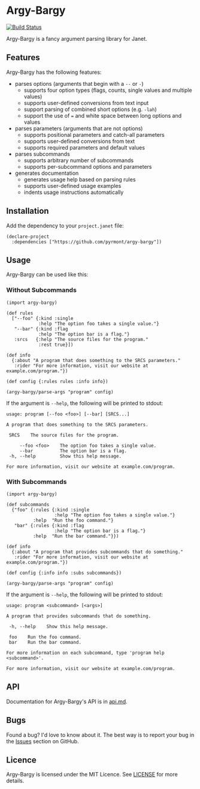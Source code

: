 # Argy-Bargy

[![Build Status](https://github.com/pyrmont/argy-bargy/workflows/build/badge.svg)](https://github.com/pyrmont/argy-bargy/actions?query=workflow%3Abuild)

Argy-Bargy is a fancy argument parsing library for Janet.

## Features

Argy-Bargy has the following features:

- parses options (arguments that begin with a `--` or `-`)
  - supports four option types (flags, counts, single values and
    multiple values)
  - supports user-defined conversions from text input
  - support parsing of combined short options (e.g. `-lah`)
  - support the use of `=` and white space between long options and values
- parses parameters (arguments that are not options)
  - supports positional parameters and catch-all parameters
  - supports user-defined conversions from text
  - supports required parameters and default values
- parses subcommands
  - supports arbitrary number of subcommands
  - supports per-subcommand options and parameters
- generates documentation
  - generates usage help based on parsing rules
  - supports user-defined usage examples
  - indents usage instructions automatically

## Installation

Add the dependency to your `project.janet` file:

```janet
(declare-project
  :dependencies ["https://github.com/pyrmont/argy-bargy"])
```

## Usage

Argy-Bargy can be used like this:

### Without Subcommands

```janet
(import argy-bargy)

(def rules
  ["--foo" {:kind :single
            :help "The option foo takes a single value."}
   "--bar" {:kind :flag
            :help "The option bar is a flag."}
   :srcs   {:help "The source files for the program."
            :rest true}])

(def info
  {:about "A program that does something to the SRCS parameters."
   :rider "For more information, visit our website at example.com/program."})

(def config {:rules rules :info info})

(argy-bargy/parse-args "program" config)
```

If the argument is `--help`, the following will be printed to stdout:

```text
usage: program [--foo <foo>] [--bar] [SRCS...]

A program that does something to the SRCS parameters.

 SRCS    The source files for the program.

     --foo <foo>    The option foo takes a single value.
     --bar          The option bar is a flag.
 -h, --help         Show this help message.

For more information, visit our website at example.com/program.
```

### With Subcommands

```janet
(import argy-bargy)

(def subcommands
  {"foo" {:rules {:kind :single
                  :help "The option foo takes a single value."}
          :help  "Run the foo command."}
   "bar" {:rules {:kind :flag
                  :help "The option bar is a flag."}
          :help  "Run the bar command."}})

(def info
  {:about "A program that provides subcommands that do something."
   :rider "For more information, visit our website at example.com/program."})

(def config {:info info :subs subcommands})

(argy-bargy/parse-args "program" config)
```

If the argument is `--help`, the following will be printed to stdout:

```text
usage: program <subcommand> [<args>]

A program that provides subcommands that do something.

 -h, --help    Show this help message.

 foo    Run the foo command.
 bar    Run the bar command.

For more information on each subcommand, type 'program help <subcommand>'.

For more information, visit our website at example.com/program.
```

## API

Documentation for Argy-Bargy's API is in [api.md][api].

[api]: https://github.com/pyrmont/argy-bargy/blob/master/api.md

## Bugs

Found a bug? I'd love to know about it. The best way is to report your bug in
the [Issues][] section on GitHub.

[Issues]: https://github.com/pyrmont/argy-bargy/issues

## Licence

Argy-Bargy is licensed under the MIT Licence. See [LICENSE][] for more details.

[LICENSE]: https://github.com/pyrmont/argy-bargy/blob/master/LICENSE
